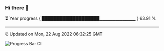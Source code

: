 ### Hi there 👋

⏳ Year progress { ███████████████████▁▁▁▁▁▁▁▁▁▁▁ } 63.91 %

---

⏰ Updated on Mon, 22 Aug 2022 06:32:25 GMT

![Progress Bar CI](https://github.com/ZhaoGui/ZhaoGui/workflows/Progress%20Bar%20CI/badge.svg)
